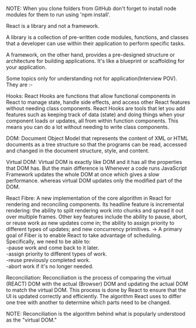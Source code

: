 NOTE: When you clone folders from GitHub don't forget to install node modules for them to run using 'npm install'.

React is a library and not a framework.

A library is a collection of pre-written code modules, functions, and classes that a developer can use within their application to perform specific tasks. 

A framework, on the other hand, provides a pre-designed structure or architecture for building applications. It's like a blueprint or scaffolding for your application.

Some topics only for understanding not for application(Interview POV). They are :-

Hooks: React Hooks are functions that allow functional components in React to manage state, handle side effects, and access other React features without needing class components. React Hooks are tools that let you add features such as keeping track of data (state) and doing things when your component loads or updates, all from within function components. This means you can do a lot without needing to write class components.

DOM: Document Object Model that represents the content of XML or HTML documents as a tree structure so that the programs can be read, accessed and changed in the document structure, style, and content.

Virtual DOM: Virtual DOM is exactly like DOM and it has all the properties that DOM has. But the main difference is Whenever a code runs JavaScript Framework updates the whole DOM at once which gives a slow performance. whereas virtual DOM updates only the modified part of the DOM.

React Fibre: A new implementation of the core algorithm in React for rendering and reconciling components.
Its headline feature is incremental rendering: the ability to split rendering work into chunks and spread it out over multiple frames. Other key features include the ability to pause, abort, or reuse work as new updates come in; the ability to assign priority to different types of updates; and new concurrency primitives.
-> A primary goal of Fiber is to enable React to take advantage of scheduling. Specifically, we need to be able to:<br>
-pause work and come back to it later.<br>
-assign priority to different types of work.<br>
-reuse previously completed work.<br>
-abort work if it's no longer needed.<br>

Reconciliation: Reconciliation is the process of comparing the virtual (REACT) DOM with the actual (Browser) DOM and updating the actual DOM to match the virtual DOM. This process is done by React to ensure that the UI is updated correctly and efficiently. 
The algorithm React uses to differ one tree with another to determine which parts need to be changed.


NOTE: Reconciliation is the algorithm behind what is popularly understood as the "virtual DOM."
